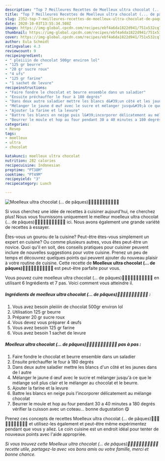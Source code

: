 ```yaml
---
description: "Top 7 Meilleures Recettes de Moelleux ultra chocolat (... de pâques)🍫🍫🍫🍫🍫🍫🍫🍫🍫🍫🍫"
title: "Top 7 Meilleures Recettes de Moelleux ultra chocolat (... de pâques)🍫🍫🍫🍫🍫🍫🍫🍫🍫🍫🍫"
slug: 2352-top-7-meilleures-recettes-de-moelleux-ultra-chocolat-de-paques
date: 2020-10-03T13:55:34.508Z
image: https://img-global.cpcdn.com/recipes/ebf4a6da1822d941/751x532cq70/moelleux-ultra-chocolat-de-paques🍫🍫🍫🍫🍫🍫🍫🍫🍫🍫🍫-photo-principale-de-la-recette.jpg
thumbnail: https://img-global.cpcdn.com/recipes/ebf4a6da1822d941/751x532cq70/moelleux-ultra-chocolat-de-paques🍫🍫🍫🍫🍫🍫🍫🍫🍫🍫🍫-photo-principale-de-la-recette.jpg
cover: https://img-global.cpcdn.com/recipes/ebf4a6da1822d941/751x532cq70/moelleux-ultra-chocolat-de-paques🍫🍫🍫🍫🍫🍫🍫🍫🍫🍫🍫-photo-principale-de-la-recette.jpg
author: Eula Schmidt
ratingvalue: 4.3
reviewcount: 9
recipeingredient:
- " pleiiiin de chocolat 500gr environ lol"
- "125 gr beurre"
- "20 gr sucre roux"
- "4 ufs"
- "125 gr farine"
- "1 sachet de levure"
recipeinstructions:
- "Faire fondre le chocolat et beurre ensemble dans un saladier"
- "Ensuite préchauffer le four à 180 degrés"
- "Dans deux autre saladier mettre les blancs d&#39;un côté et les jaunes dans de l autre"
- "Mélanger le jaune d œuf avec le sucre et mélanger jusqu&#39;à ce que le mélange soit plus clair et le mélanger au chocolat et le beurre."
- "Ajouter la farine et la levure"
- "Battre les blancs en neige puis l&#39;incorporer délicatement au mélange chocolat"
- "Beurrer le moule et hop au four pendant 30 a 40 minutes a 180 degrés vérifier la cuisson avec un coteau... bonne dugustation 😋"
categories:
- Resep
tags:
- moelleux
- ultra
- chocolat

katakunci: moelleux ultra chocolat 
nutrition: 282 calories
recipecuisine: Indonesian
preptime: "PT38M"
cooktime: "PT49M"
recipeyield: "3"
recipecategory: Lunch

---
```



![Moelleux ultra chocolat (... de pâques)🍫🍫🍫🍫🍫🍫🍫🍫🍫🍫🍫](https://img-global.cpcdn.com/recipes/ebf4a6da1822d941/751x532cq70/moelleux-ultra-chocolat-de-paques🍫🍫🍫🍫🍫🍫🍫🍫🍫🍫🍫-photo-principale-de-la-recette.jpg)

Si vous cherchez une idée de recettes à cuisiner aujourd'hui, ne cherchez plus! Nous vous fournissons uniquement le meilleur moelleux ultra chocolat (... de pâques)🍫🍫🍫🍫🍫🍫🍫🍫🍫🍫🍫 ici. Nous avons également une grande variété de recettes à essayer.

Êtes-vous un gourou de la cuisine? Peut-être êtes-vous simplement un expert en cuisine? Ou comme plusieurs autres, vous êtes peut-être un novice. Quoi qu'il en soit, des conseils pratiques pour cuisiner peuvent inclure de nouvelles suggestions pour votre cuisine. Prenez un peu de temps et découvrez quelques points qui peuvent ajouter du nouveau plaisir à votre routine de cuisine. Cette recette de <strong> Moelleux ultra chocolat (... de pâques)🍫🍫🍫🍫🍫🍫🍫🍫🍫🍫🍫 </strong> est peut-être parfaite pour vous.

<!--inarticleads1-->

Vous pouvez cuire moelleux ultra chocolat (... de pâques)🍫🍫🍫🍫🍫🍫🍫🍫🍫🍫🍫 en utilisant 6 Ingrédients et 7 pas. Voici comment vous atteindre il.

##### Ingrédients de moelleux ultra chocolat (... de pâques)🍫🍫🍫🍫🍫🍫🍫🍫🍫🍫🍫 :

1. Vous avez besoin  pleiiiin de chocolat 500gr environ lol
1. Utilisation 125 gr beurre
1. Préparer 20 gr sucre roux
1. Vous devez vous préparer 4 œufs
1. Vous avez besoin 125 gr farine
1. Vous avez besoin 1 sachet de levure




<!--inarticleads2-->

##### Moelleux ultra chocolat (... de pâques)🍫🍫🍫🍫🍫🍫🍫🍫🍫🍫🍫 pas à pas :

1. Faire fondre le chocolat et beurre ensemble dans un saladier
1. Ensuite préchauffer le four à 180 degrés
1. Dans deux autre saladier mettre les blancs d&#39;un côté et les jaunes dans de l autre
1. Mélanger le jaune d œuf avec le sucre et mélanger jusqu&#39;à ce que le mélange soit plus clair et le mélanger au chocolat et le beurre.
1. Ajouter la farine et la levure
1. Battre les blancs en neige puis l&#39;incorporer délicatement au mélange chocolat
1. Beurrer le moule et hop au four pendant 30 a 40 minutes a 180 degrés vérifier la cuisson avec un coteau... bonne dugustation 😋




<!--inarticleads1-->

<p>
Prenez ces concepts de recettes Moelleux ultra chocolat (... de pâques)🍫🍫🍫🍫🍫🍫🍫🍫🍫🍫🍫 et utilisez-les également et peut-être même expérimentez pendant que vous y allez. Le coin cuisine est un endroit idéal pour tenter de nouveaux points avec l'aide appropriée.
</p>

<p>
<i>Si vous trouvez cette Moelleux ultra chocolat (... de pâques)🍫🍫🍫🍫🍫🍫🍫🍫🍫🍫🍫 recette utile, partagez-la avec vos bons amis ou votre famille, merci et bonne chance.</i>
</p>
